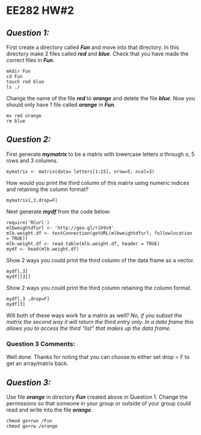 # EE282 HW#2
## _Question 1:_
First create a directory called _**Fun**_ and move into that directory. In this directory make 2 files called _**red**_ and _**blue**_. Check that you have made the correct files in _**Fun**_.


```
mkdir Fun
cd Fun
touch red blue
ls ./
```
Change the name of the file _**red**_ to _**orange**_ and delete the file _**blue**_. Now you should only have 1 file called _**orange**_ in _**Fun**_.

```
mv red orange
rm blue
```

## _Question 2:_

First generate _**mymatrix**_ to be a matrix with lowercase letters _a_ through _o_, 5 rows and 3 columns.

```
mymatrix <- matrix(data= letters[1:15], nrow=5, ncol=3)

```
How would you print the third column of this matrix using numeric indices and retaining the column format?

```
mymatrix[,3,drop=F]
```
Next generate _**mydf**_ from the code below:

```
require('RCurl')
mlbweightdfurl <- 'http://goo.gl/rih9v9'
mlb.weight.df <- textConnection(getURL(mlbweightdfurl, followlocation  = TRUE))
mlb.weight.df <- read.table(mlb.weight.df, header = TRUE)
mydf <- head(mlb.weight.df)
```
Show 2 ways you could print the third column of the data frame as a vector.

```
mydf[,3]
mydf[[3]]
```
Show 2 ways you could print the third column retaining the column format.

```
mydf[,3 ,drop=F]
mydf[3]
```
Will both of these ways work for a matrix as well?
	_No, if you subset the matrix the second way it will return the third entry only. In a data frame this allows you to access the third "list" that makes up the data frame._

### Question 3 Comments:

Well done. Thanks for noting that you  can choose to either set drop = F to get an array/matrix back.

## _Question 3:_
Use file _**orange**_ in directory _**Fun**_ created above in Question 1. Change the permissions so that someone in your group or outside of your group could read and write into the file _**orange**_. 

```
chmod go+rwx /Fun
chmod go+rw /orange
```
